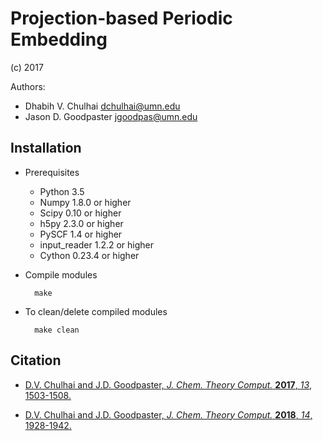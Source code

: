 Projection-based Periodic Embedding
===================================

(c) 2017

Authors:
* Dhabih V. Chulhai <dchulhai@umn.edu>
* Jason D. Goodpaster <jgoodpas@umn.edu>

Installation
------------

* Prerequisites
    - Python 3.5
    - Numpy 1.8.0 or higher
    - Scipy 0.10 or higher
    - h5py 2.3.0 or higher
    - PySCF 1.4 or higher
    - input_reader 1.2.2 or higher
    - Cython 0.23.4 or higher

* Compile modules

        make

* To clean/delete compiled modules

        make clean

Citation
--------

* [D.V. Chulhai and J.D. Goodpaster, <em>J. Chem. Theory Comput.</em> <b>2017</b>, <em>13</em>, 1503-1508.](http://dx.doi.org/10.1021/acs.jctc.7b00034)

* [D.V. Chulhai and J.D. Goodpaster, <em>J. Chem. Theory Comput.</em> <b>2018</b>, <em>14</em>, 1928-1942.](http://dx.doi.org/10.1021/acs.jctc.7b01154)

